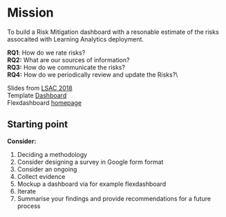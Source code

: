 # Mission 

To build a Risk Mitigation dashboard with a resonable estimate of the risks assocaited with Learning Analytics deployment.

**RQ1**: How do we rate risks?\
**RQ2:** What are our sources of information?\
**RQ3:** How do we communicate the risks?\
**RQ4:** How do we periodically review and update the Risks?\


Slides from [LSAC 2018](https://github.com/AlanBerg/LSAC-2018/blob/master/Groups/HackingHackathon/Hacking%20the%20hackathon-Presentation.pdf)\
Template [Dashboard](https://github.com/AlanBerg/LSAC-2018/tree/master/Groups/RiskMitigation)\
Flexdashboard [homepage](https://rmarkdown.rstudio.com/flexdashboard/examples.html)

## Starting point

**Consider:**

1. Deciding a methodology
2. Consider designing a survey in Google form format
3. Consider an ongoing 
4. Collect evidence
5. Mockup a dashboard via for example flexdashboard
6. Iterate
7. Summarise your findings and provide recommendations for a future process
